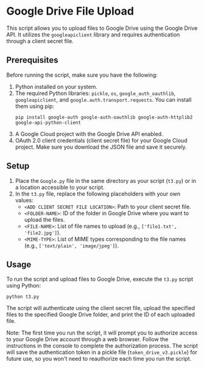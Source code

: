 # Google Drive File Upload

This script allows you to upload files to Google Drive using the Google Drive API. It utilizes the `googleapiclient` library and requires authentication through a client secret file.

## Prerequisites

Before running the script, make sure you have the following:

1. Python installed on your system.
2. The required Python libraries: `pickle`, `os`, `google_auth_oauthlib`, `googleapiclient`, and `google.auth.transport.requests`. You can install them using pip:
   ```
   pip install google-auth google-auth-oauthlib google-auth-httplib2 google-api-python-client
   ```
3. A Google Cloud project with the Google Drive API enabled.
4. OAuth 2.0 client credentials (client secret file) for your Google Cloud project. Make sure you download the JSON file and save it securely.

## Setup

1. Place the `Google.py` file in the same directory as your script (`t3.py`) or in a location accessible to your script.
2. In the `t3.py` file, replace the following placeholders with your own values:
   - `<ADD CLIENT SECRET FILE LOCATION>`: Path to your client secret file.
   - `<FOLDER-NAME>`: ID of the folder in Google Drive where you want to upload the files.
   - `<FILE-NAME>`: List of file names to upload (e.g., `['file1.txt', 'file2.jpg']`).
   - `<MIME-TYPE>`: List of MIME types corresponding to the file names (e.g., `['text/plain', 'image/jpeg']`).

## Usage

To run the script and upload files to Google Drive, execute the `t3.py` script using Python:
```
python t3.py
```

The script will authenticate using the client secret file, upload the specified files to the specified Google Drive folder, and print the ID of each uploaded file.

Note: The first time you run the script, it will prompt you to authorize access to your Google Drive account through a web browser. Follow the instructions in the console to complete the authorization process. The script will save the authentication token in a pickle file (`token_drive_v3.pickle`) for future use, so you won't need to reauthorize each time you run the script.